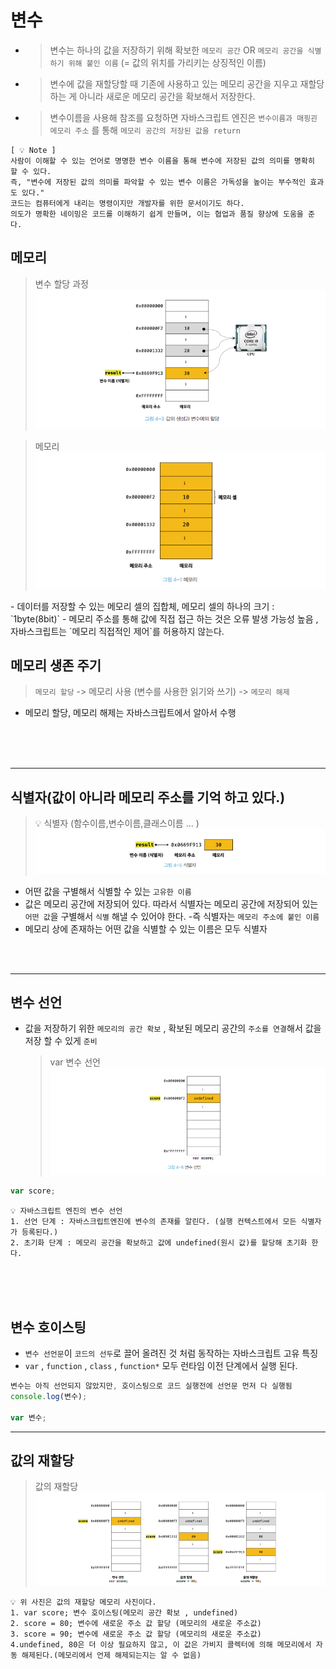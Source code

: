 # 변수

- > 변수는 하나의 값을 저장하기 위해 확보한 `메모리 공간` OR `메모리 공간을 식별하기 위해 붙인 이름` (= 값의 위치를 가리키는 상징적인 이름)

- > 변수에 값을 재할당할 때 기존에 사용하고 있는 메모리 공간을 지우고 재할당하는 게 아니라 새로운 메모리 공간을 확보해서 저장한다.

- > 변수이름을 사용해 참조를 요청하면 자바스크립트 엔진은 `변수이름과 매핑괸 메모리 주소` 를 통해 `메모리 공간의 저장된 값을 return`

```
[ 💡 Note ]
사람이 이해할 수 있는 언어로 명명한 변수 이름을 통해 변수에 저장된 값의 의미를 명확히 할 수 있다.
즉, "변수에 저장된 값의 의미를 파악할 수 있는 변수 이름은 가독성을 높이는 부수적인 효과도 있다."
코드는 컴퓨터에게 내리는 명령이지만 개발자를 위한 문서이기도 하다.
의도가 명확한 네이밍은 코드를 이해하기 쉽게 만들며, 이는 협업과 품질 향상에 도움을 준다.
```

## 메모리

<div style={display:flex}>

> 변수 할당 과정
> ![image](../image/2.png)

> 메모리
> ![image](../image/%EB%A9%94%EB%AA%A8%EB%A6%AC.png)

</div>
- 데이터를 저장할 수 있는 메모리 셀의 집합체, 메모리 셀의 하나의 크기 : `1byte(8bit)`
- 메모리 주소를 통해 값에 직접 접근 하는 것은 오류 발생 가능성 높음 , 자바스크립트는 `메모리 직접적인 제어`를 허용하지 않는다.

## 메모리 생존 주기

> `메모리 할당` -> 메모리 사용 (변수를 사용한 읽기와 쓰기) -> `메모리 해제`

- 메모리 할당, 메모리 해제는 자바스크립트에서 알아서 수행

<br />
<br />
<br />

---

## 식별자(값이 아니라 메모리 주소를 기억 하고 있다.)

> 💡 식별자 (함수이름,변수이름,클래스이름 ... )
> ![image](../image/3.png)

- 어떤 값을 구별해서 식별할 수 있는 `고유한 이름`
- 값은 메모리 공간에 저장되어 있다. 따라서 식별자는 메모리 공간에 저장되어 있는 `어떤 값`을 구별해서 `식별` 해낼 수 있어야 한다. -즉 식별자는 `메모리 주소에 붙인 이름`
- 메모리 상에 존재하는 어떤 값을 식별할 수 있는 이름은 모두 식별자

<br />
<br />

---

## 변수 선언

- 값을 저장하기 위한 `메모리의 공간 확보` , 확보된 메모리 공간의 `주소를 연결`해서 값을 저장 할 수 있게 `준비`
  > var 변수 선언
  > ![image](../image/4.png)

```js
var score;
```

```
💡 자바스크립트 엔진의 변수 선언
1. 선언 단계 : 자바스크립트엔진에 변수의 존재를 알린다. (실행 컨텍스트에서 모든 식별자가 등록된다.)
2. 초기화 단계 : 메모리 공간을 확보하고 값에 undefined(원시 값)를 할당해 초기화 한다.
```

<br />
<br />
<br />

## 변수 호이스팅

- `변수 선언문`이 `코드의 선두`로 끌어 올려진 것 처럼 동작하는 자바스크립트 고유 특징
- `var` , `function` , `class` , `function*` 모두 런타임 이전 단계에서 실행 된다.

```js
변수는 아직 선언되지 않았지만, 호이스팅으로 코드 실행전에 선언문 먼저 다 실행됨
console.log(변수);

var 변수;
```

---

## 값의 재할당

> 값의 재할당
> ![image](../image/5.png)

```
💡 위 사진은 값의 재할당 메모리 사진이다.
1. var score; 변수 호이스팅(메모리 공간 확보 , undefined)
2. score = 80; 변수에 새로운 주소 값 할당 (메모리의 새로운 주소값)
3. score = 90; 변수에 새로운 주소 값 할당 (메모리의 새로운 주소값)
4.undefined, 80은 더 이상 필요하지 않고, 이 값은 가비지 콜렉터에 의해 메모리에서 자동 해제된다.(메모리에서 언제 해제되는지는 알 수 없음)
```
